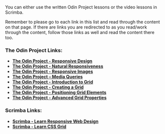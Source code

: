 You can either use the written Odin Project lessons or the video lessons in Scrimba.

Remember to please go to each link in this list and read through the content on that page. If there are links you are redirected to as you read/work through the content, follow those links as well and read the content there too.

### The Odin Project Links:
- **[The Odin Project - Responsive Design](https://www.theodinproject.com/lessons/node-path-advanced-html-and-css-introduction-to-responsive-design)**
- **[The Odin Project - Natural Responsiveness](https://www.theodinproject.com/lessons/node-path-advanced-html-and-css-natural-responsiveness)**
- **[The Odin Project - Responsive Images](https://www.theodinproject.com/lessons/node-path-advanced-html-and-css-responsive-images)**
- **[The Odin Project – Media Queries](https://www.theodinproject.com/lessons/advanced-html-and-css-media-queries)**
- **[The Odin Project - Introduction to Grid](https://www.theodinproject.com/lessons/node-path-intermediate-html-and-css-introduction-to-grid)**
- **[The Odin Project - Creating a Grid](https://www.theodinproject.com/lessons/node-path-intermediate-html-and-css-creating-a-grid)**
- **[The Odin Project - Positioning Grid Elements](https://www.theodinproject.com/lessons/node-path-intermediate-html-and-css-positioning-grid-elements)**
- **[The Odin Project - Advanced Grid Properties](https://www.theodinproject.com/lessons/node-path-intermediate-html-and-css-advanced-grid-properties)**

### Scrimba Links:
- **[Scrimba - Learn Responsive Web Design](https://v2.scrimba.com/learn-responsive-web-design-c029/~01)**
- **[Scrimba - Learn CSS Grid](https://v2.scrimba.com/learn-css-grid-c02k/~00)**
